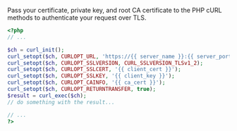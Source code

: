 Pass your certificate, private key, and root CA certificate to the PHP cURL methods to authenticate your request over TLS.

```php
<?php
// ...

$ch = curl_init();
curl_setopt($ch, CURLOPT_URL, 'https://{{ server_name }}:{{ server_port }}');
curl_setopt($ch, CURLOPT_SSLVERSION, CURL_SSLVERSION_TLSv1_2);
curl_setopt($ch, CURLOPT_SSLCERT, '{{ client_cert }}');
curl_setopt($ch, CURLOPT_SSLKEY, '{{ client_key }}');
curl_setopt($ch, CURLOPT_CAINFO, '{{ ca_cert }}');
curl_setopt($ch, CURLOPT_RETURNTRANSFER, true);
$result = curl_exec($ch);
// do something with the result...

// ...
?>
```

